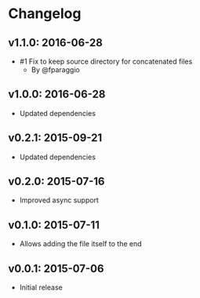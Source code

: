 # Changelog

## v1.1.0: 2016-06-28

- #1 Fix to keep source directory for concatenated files
  - By @fparaggio

## v1.0.0: 2016-06-28

- Updated dependencies

## v0.2.1: 2015-09-21

- Updated dependencies

## v0.2.0: 2015-07-16

- Improved async support

## v0.1.0: 2015-07-11

- Allows adding the file itself to the end

## v0.0.1: 2015-07-06

- Initial release

